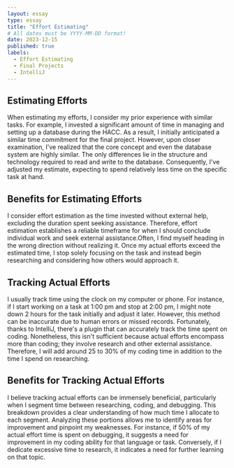 ```yaml
---
layout: essay
type: essay
title: "Effort Estimating"
# All dates must be YYYY-MM-DD format!
date: 2023-12-15
published: true
labels:
  - Effort Estimating
  - Final Projects
  - IntelliJ
---
```


## Estimating Efforts

When estimating my efforts, I consider my prior experience with similar tasks. For example, I invested a significant amount of time in managing and setting up a database during the HACC. As a result, I initially anticipated a similar time commitment for the final project. However, upon closer examination, I've realized that the core concept and even the database system are highly similar. The only differences lie in the structure and technology required to read and write to the database. Consequently, I've adjusted my estimate, expecting to spend relatively less time on the specific task at hand.

## Benefits for Estimating Efforts

I consider effort estimation as the time invested without external help, excluding the duration spent seeking assistance. Therefore, effort estimation establishes a reliable timeframe for when I should conclude individual work and seek external assistance.Often, I find myself heading in the wrong direction without realizing it. Once my actual efforts exceed the estimated time, I stop solely focusing on the task and instead begin researching and considering how others would approach it.

## Tracking Actual Efforts
	
I usually track time using the clock on my computer or phone. For instance, if I start working on a task at 1:00 pm and stop at 2:00 pm, I might note down 2 hours for the task initially and adjust it later. However, this method can be inaccurate due to human errors or missed records. Fortunately, thanks to IntelliJ, there's a plugin that can accurately track the time spent on coding. Nonetheless, this isn't sufficient because actual efforts encompass more than coding; they involve research and other external assistance. Therefore, I will add around 25 to 30% of my coding time in addition to the time I spend on researching. 

## Benefits for Tracking Actual Efforts
	
I believe tracking actual efforts can be immensely beneficial, particularly when I segment time between researching, coding, and debugging. This breakdown provides a clear understanding of how much time I allocate to each segment. Analyzing these portions allows me to identify areas for improvement and pinpoint my weaknesses. For instance, if 50% of my actual effort time is spent on debugging, it suggests a need for improvement in my coding ability for that language or task. Conversely, if I dedicate excessive time to research, it indicates a need for further learning on that topic.
